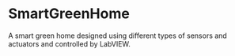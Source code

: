 # SmartGreenHome
A smart green home designed using different types of sensors and actuators and controlled by LabVIEW. 
